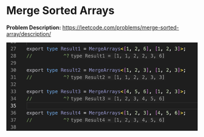 # Merge Sorted Arrays

**Problem Description:** https://leetcode.com/problems/merge-sorted-array/description/

<img src="./result.png" />
